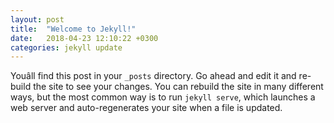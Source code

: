 ```yaml
---
layout: post
title:  "Welcome to Jekyll!"
date:   2018-04-23 12:10:22 +0300
categories: jekyll update
---
```

Youâll find this post in your `_posts` directory. Go ahead and edit it and re-build the site to see your changes. You can rebuild the site in many different ways, but the most common way is to run `jekyll serve`, which launches a web server and auto-regenerates your site when a file is updated.
